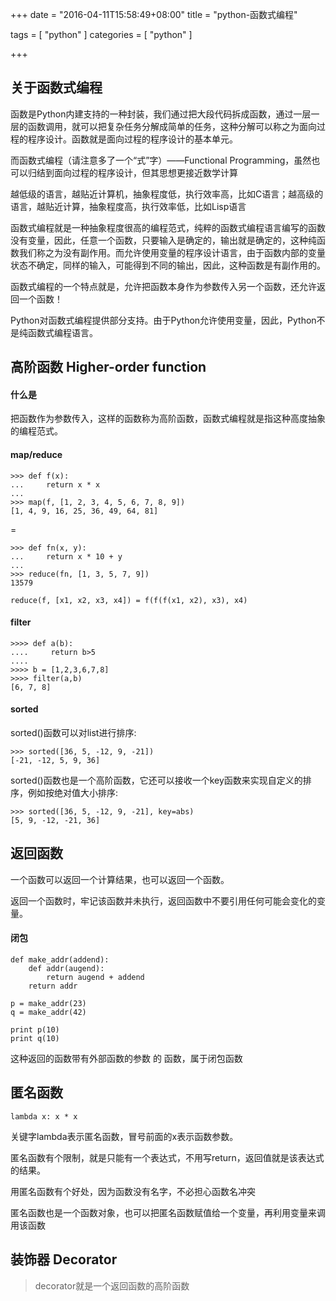 +++
date = "2016-04-11T15:58:49+08:00"
title = "python-函数式编程"

tags = [ "python" ]
categories = [
  "python"
]

+++
<!--more-->

## 关于函数式编程

函数是Python内建支持的一种封装，我们通过把大段代码拆成函数，通过一层一层的函数调用，就可以把复杂任务分解成简单的任务，这种分解可以称之为面向过程的程序设计。函数就是面向过程的程序设计的基本单元。

而函数式编程（请注意多了一个“式”字）——Functional Programming，虽然也可以归结到面向过程的程序设计，但其思想更接近数学计算

越低级的语言，越贴近计算机，抽象程度低，执行效率高，比如C语言；越高级的语言，越贴近计算，抽象程度高，执行效率低，比如Lisp语言

函数式编程就是一种抽象程度很高的编程范式，纯粹的函数式编程语言编写的函数没有变量，因此，任意一个函数，只要输入是确定的，输出就是确定的，这种纯函数我们称之为没有副作用。而允许使用变量的程序设计语言，由于函数内部的变量状态不确定，同样的输入，可能得到不同的输出，因此，这种函数是有副作用的。

函数式编程的一个特点就是，允许把函数本身作为参数传入另一个函数，还允许返回一个函数！

Python对函数式编程提供部分支持。由于Python允许使用变量，因此，Python不是纯函数式编程语言。

## 高阶函数 Higher-order function

#### 什么是
把函数作为参数传入，这样的函数称为高阶函数，函数式编程就是指这种高度抽象的编程范式。

#### map/reduce

    >>> def f(x):
    ...     return x * x
    ...
    >>> map(f, [1, 2, 3, 4, 5, 6, 7, 8, 9])
    [1, 4, 9, 16, 25, 36, 49, 64, 81]

=

    >>> def fn(x, y):
    ...     return x * 10 + y
    ...
    >>> reduce(fn, [1, 3, 5, 7, 9])
    13579

    reduce(f, [x1, x2, x3, x4]) = f(f(f(x1, x2), x3), x4)

#### filter

    >>>> def a(b):
    ....     return b>5
    ....
    >>>> b = [1,2,3,6,7,8]
    >>>> filter(a,b)
    [6, 7, 8]

#### sorted

sorted()函数可以对list进行排序:

    >>> sorted([36, 5, -12, 9, -21])
    [-21, -12, 5, 9, 36]

sorted()函数也是一个高阶函数，它还可以接收一个key函数来实现自定义的排序，例如按绝对值大小排序:

    >>> sorted([36, 5, -12, 9, -21], key=abs)
    [5, 9, -12, -21, 36]

## 返回函数

一个函数可以返回一个计算结果，也可以返回一个函数。

返回一个函数时，牢记该函数并未执行，返回函数中不要引用任何可能会变化的变量。


#### 闭包

    def make_addr(addend):
        def addr(augend):
            return augend + addend
        return addr

    p = make_addr(23)
    q = make_addr(42)

    print p(10)
    print q(10)

这种返回的函数带有外部函数的参数 的 函数，属于闭包函数

## 匿名函数

`lambda x: x * x`

关键字lambda表示匿名函数，冒号前面的x表示函数参数。

匿名函数有个限制，就是只能有一个表达式，不用写return，返回值就是该表达式的结果。

用匿名函数有个好处，因为函数没有名字，不必担心函数名冲突

匿名函数也是一个函数对象，也可以把匿名函数赋值给一个变量，再利用变量来调用该函数


## 装饰器 Decorator
> decorator就是一个返回函数的高阶函数


